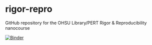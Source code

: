 # rigor-repro
GitHub repository for the OHSU Library/PERT Rigor &amp; Reproducibility nanocourse

[![Binder](https://mybinder.org/badge_logo.svg)](https://mybinder.org/v2/gh/OHSU-Library/rigor-repro/master)
